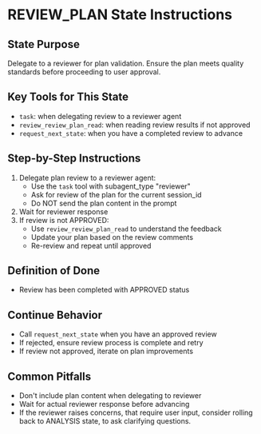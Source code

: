 # REVIEW_PLAN State Instructions

## State Purpose
Delegate to a reviewer for plan validation. Ensure the plan meets quality standards before proceeding to user approval.

## Key Tools for This State
- `task`: when delegating review to a reviewer agent
- `review_review_plan_read`: when reading review results if not approved
- `request_next_state`: when you have a completed review to advance

## Step-by-Step Instructions
1. Delegate plan review to a reviewer agent:
   - Use the `task` tool with subagent_type "reviewer"
   - Ask for review of the plan for the current session_id
   - Do NOT send the plan content in the prompt
2. Wait for reviewer response
3. If review is not APPROVED:
   - Use `review_review_plan_read` to understand the feedback
   - Update your plan based on the review comments
   - Re-review and repeat until approved

## Definition of Done
- Review has been completed with APPROVED status

## Continue Behavior
- Call `request_next_state` when you have an approved review
- If rejected, ensure review process is complete and retry
- If review not approved, iterate on plan improvements

## Common Pitfalls
- Don't include plan content when delegating to reviewer
- Wait for actual reviewer response before advancing
- If the reviewer raises concerns, that require user input, consider rolling back to ANALYSIS state, to ask clarifying questions.
